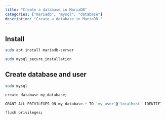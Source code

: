 ```yaml
---
title: "Create a database in MariaDB"
categories: ["mariadb", "mysql", "database"]
description: "Create a database in MariaDB."
---
```


## Install

```bash
sudo apt install mariadb-server
```

```bash
sudo mysql_secure_installation
```

## Create database and user

```bash
sudo mysql
```

```bash
create database my_database;
```

```bash
GRANT ALL PRIVILEGES ON my_database.* TO 'my_user'@'localhost' IDENTIFIED BY 'my_password' WITH GRANT OPTION;
```

```bash
flush privileges;
```
